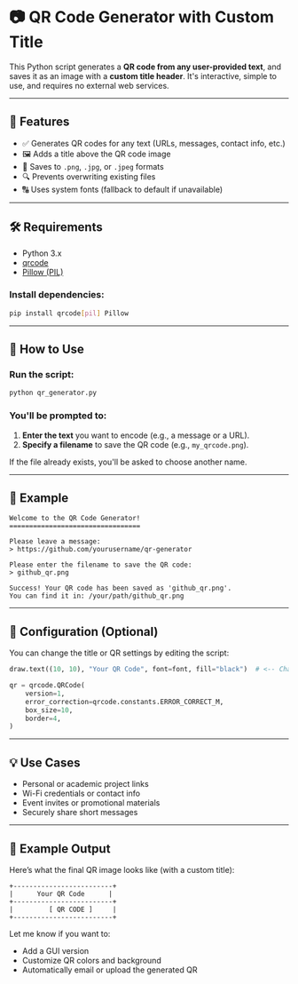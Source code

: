 # 📷 QR Code Generator with Custom Title

This Python script generates a **QR code from any user-provided text**, and saves it as an image with a **custom title header**. It's interactive, simple to use, and requires no external web services.

---

## 🎯 Features

* ✅ Generates QR codes for any text (URLs, messages, contact info, etc.)
* 🖼️ Adds a title above the QR code image
* 📁 Saves to `.png`, `.jpg`, or `.jpeg` formats
* 🔍 Prevents overwriting existing files
* 🔠 Uses system fonts (fallback to default if unavailable)

---

## 🛠️ Requirements

* Python 3.x
* [qrcode](https://pypi.org/project/qrcode/)
* [Pillow (PIL)](https://pypi.org/project/Pillow/)

### Install dependencies:

```bash
pip install qrcode[pil] Pillow
```

---

## 🚀 How to Use

### Run the script:

```bash
python qr_generator.py
```

### You'll be prompted to:

1. **Enter the text** you want to encode (e.g., a message or a URL).
2. **Specify a filename** to save the QR code (e.g., `my_qrcode.png`).

If the file already exists, you'll be asked to choose another name.

---

## 🧾 Example

```
Welcome to the QR Code Generator!
=================================

Please leave a message:
> https://github.com/yourusername/qr-generator

Please enter the filename to save the QR code:
> github_qr.png

Success! Your QR code has been saved as 'github_qr.png'.
You can find it in: /your/path/github_qr.png
```

---

## 🔧 Configuration (Optional)

You can change the title or QR settings by editing the script:

```python
draw.text((10, 10), "Your QR Code", font=font, fill="black")  # <-- Change the title here

qr = qrcode.QRCode(
    version=1,
    error_correction=qrcode.constants.ERROR_CORRECT_M,
    box_size=10,
    border=4,
)
```

---

## 💡 Use Cases

* Personal or academic project links
* Wi-Fi credentials or contact info
* Event invites or promotional materials
* Securely share short messages

----

## 📁 Example Output

Here’s what the final QR image looks like (with a custom title):

```
+-------------------------+
|      Your QR Code      |
+-------------------------+
|         [ QR CODE ]     |
+-------------------------+
```

Let me know if you want to:

* Add a GUI version
* Customize QR colors and background
* Automatically email or upload the generated QR
